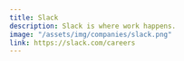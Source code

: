 ```yaml
---
title: Slack
description: Slack is where work happens.
image: "/assets/img/companies/slack.png"
link: https://slack.com/careers
---
```

